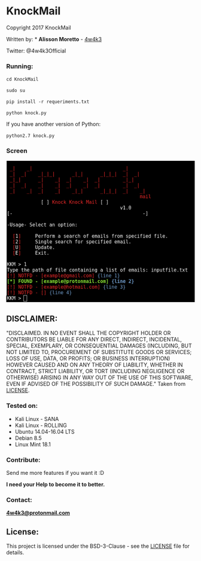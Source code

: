 # KnockMail
Copyright 2017 KnockMail

Written by: * **Alisson Moretto** - [4w4k3](https://github.com/4w4k3)

Twitter: @4w4k3Official

### Running:
```
cd KnockMail
```

```
sudo su
```

```
pip install -r requeriments.txt
```

```
python knock.py
```

If you have another version of Python:

```
python2.7 knock.py
```
### Screen
![SearchFile](https://github.com/4w4k3/KnockMail/blob/master/Screens/snap02.png)

## DISCLAIMER: 

"DISCLAIMED. IN NO EVENT SHALL THE COPYRIGHT HOLDER OR CONTRIBUTORS BE LIABLE
FOR ANY DIRECT, INDIRECT, INCIDENTAL, SPECIAL, EXEMPLARY, OR CONSEQUENTIAL
DAMAGES (INCLUDING, BUT NOT LIMITED TO, PROCUREMENT OF SUBSTITUTE GOODS OR
SERVICES; LOSS OF USE, DATA, OR PROFITS; OR BUSINESS INTERRUPTION) HOWEVER
CAUSED AND ON ANY THEORY OF LIABILITY, WHETHER IN CONTRACT, STRICT LIABILITY,
OR TORT (INCLUDING NEGLIGENCE OR OTHERWISE) ARISING IN ANY WAY OUT OF THE USE
OF THIS SOFTWARE, EVEN IF ADVISED OF THE POSSIBILITY OF SUCH DAMAGE."
Taken from [LICENSE](LICENSE).

### Tested on:

+ Kali Linux - SANA
+ Kali Linux - ROLLING
+ Ubuntu 14.04-16.04 LTS
+ Debian 8.5
+ Linux Mint 18.1

### Contribute:
Send me more features if you want it :D

**I need your Help to become it to better.**

### Contact:
**4w4k3@protonmail.com**

## License:

This project is licensed under the BSD-3-Clause - see the [LICENSE](LICENSE) file for details.

